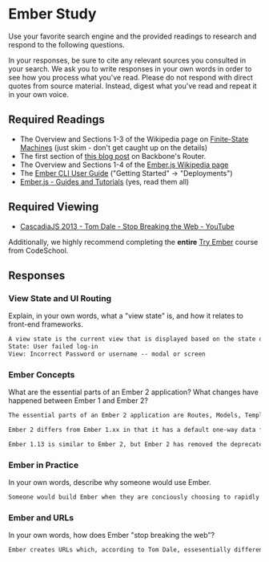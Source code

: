 # Ember Study

Use your favorite search engine and the provided readings to research and
respond to the following questions.

In your responses, be sure to cite any relevant sources you consulted in your
search. We ask you to write responses in your own words in order to see how you
process what you've read. Please do not respond with direct quotes from source
material. Instead, digest what you've read and repeat it in your own voice.

## Required Readings

-   The Overview and Sections 1-3 of the Wikipedia page on [Finite-State Machines](https://en.wikipedia.org/wiki/Finite-state_machine)
    (just skim - don't get caught up on the details)
-   The first section of [this blog post](http://pragmatic-backbone.com/routing-and-controllers) on
    Backbone's Router.
-   The Overview and Sections 1-4 of the [Ember.js Wikipedia page](https://en.wikipedia.org/wiki/Ember.js)
-   The [Ember CLI User Guide](http://ember-cli.com/user-guide/)
    ("Getting Started" -> "Deployments")
-   [Ember.js - Guides and Tutorials](https://guides.emberjs.com/v2.4.0/) (yes,
    read them all)

## Required Viewing

-   [CascadiaJS 2013 - Tom Dale - Stop Breaking the Web - YouTube](https://www.youtube.com/watch?v=BQ6at0addi4)

Additionally, we highly recommend completing the **entire** [Try
Ember](https://www.codeschool.com/courses/try-ember) course from CodeSchool.

## Responses

### View State and UI Routing

Explain, in your own words, what a "view state" is, and how it relates to
 front-end frameworks.

```md
A view state is the current view that is displayed based on the state of the application. An example would be:
State: User failed log-in
View: Incorrect Password or username -- modal or screen
```

### Ember Concepts

What are the essential parts of an Ember 2 application?
What changes have happened between Ember 1 and Ember 2?

```md
The essential parts of an Ember 2 application are Routes, Models, Templates (HTMLBars/Handlebars), and Components. There are also a host of services available for use at the developer's discretion.

Ember 2 differs from Ember 1.xx in that it has a default one-way data flow. It also employs a "just refresh it" philosophy. Apparently, there is also a lifecycle hook for components, but I don't know what this means.

Ember 1.13 is similar to Ember 2, but Ember 2 has removed the deprecated methods.
```

### Ember in Practice

In your own words, describe why someone would use Ember.

```md
Someone would build Ember when they are conciously choosing to rapidly develop a SPA that has finite states. Ember provides a framework, thus reducing the overhead to creating a new application.
```

### Ember and URLs

In your own words, how does Ember "stop breaking the web"?

```md
Ember creates URLs which, according to Tom Dale, essesentially differentiate between a true web application and using the web as a content distribution network.
```
